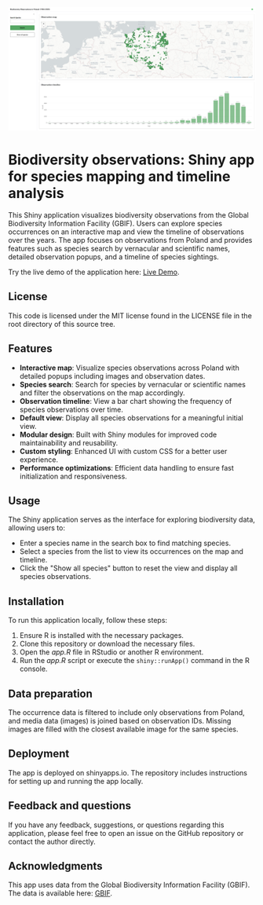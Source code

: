 ![Screenshot](screenshot.png)

# Biodiversity observations: Shiny app for species mapping and timeline analysis
This Shiny application visualizes biodiversity observations from the Global Biodiversity Information Facility (GBIF). Users can explore species occurrences on an interactive map and view the timeline of observations over the years. The app focuses on observations from Poland and provides features such as species search by vernacular and scientific names, detailed observation popups, and a timeline of species sightings.

Try the live demo of the application here: [Live Demo](https://pmarcowski.shinyapps.io/global-biodiversity/).

## License
This code is licensed under the MIT license found in the LICENSE file in the root directory of this source tree.

## Features
- **Interactive map**: Visualize species observations across Poland with detailed popups including images and observation dates.
- **Species search**: Search for species by vernacular or scientific names and filter the observations on the map accordingly.
- **Observation timeline**: View a bar chart showing the frequency of species observations over time.
- **Default view**: Display all species observations for a meaningful initial view.
- **Modular design**: Built with Shiny modules for improved code maintainability and reusability.
- **Custom styling**: Enhanced UI with custom CSS for a better user experience.
- **Performance optimizations**: Efficient data handling to ensure fast initialization and responsiveness.

## Usage
The Shiny application serves as the interface for exploring biodiversity data, allowing users to:
- Enter a species name in the search box to find matching species.
- Select a species from the list to view its occurrences on the map and timeline.
- Click the "Show all species" button to reset the view and display all species observations.

## Installation
To run this application locally, follow these steps:
1. Ensure R is installed with the necessary packages.
2. Clone this repository or download the necessary files.
3. Open the *app.R* file in RStudio or another R environment.
4. Run the *app.R* script or execute the `shiny::runApp()` command in the R console.

## Data preparation
The occurrence data is filtered to include only observations from Poland, and media data (images) is joined based on observation IDs. Missing images are filled with the closest available image for the same species.

## Deployment
The app is deployed on shinyapps.io. The repository includes instructions for setting up and running the app locally.

## Feedback and questions
If you have any feedback, suggestions, or questions regarding this application, please feel free to open an issue on the GitHub repository or contact the author directly.

## Acknowledgments
This app uses data from the Global Biodiversity Information Facility (GBIF). The data is available here: [GBIF](https://www.gbif.org/occurrence/search?dataset_key=8a863029-f435-446a-821e-275f4f641165).

